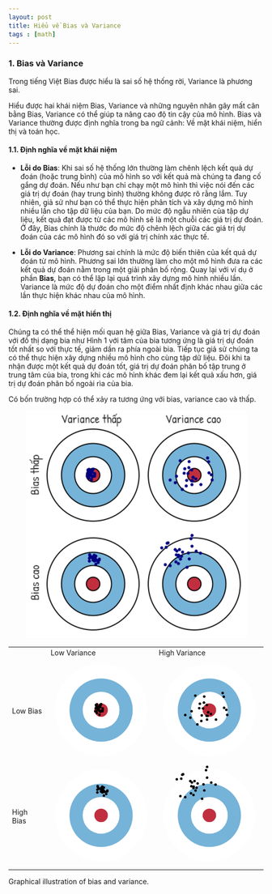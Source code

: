 ```yaml
---
layout: post
title: Hiểu về Bias và Variance
tags : [math]
---
```


### 1. Bias và Variance

Trong tiếng Việt Bias được hiểu là sai số hệ thống rời, Variance là phương sai.

Hiểu được hai khái niệm Bias, Variance và những nguyên nhân gây mất cân bằng Bias, Variance có thể giúp ta nâng cao độ tin cậy của mô 
hình. Bias và Variance thường được định nghĩa trong ba ngữ cảnh: Về mặt khái niệm, hiển thị và toán học.

#### 1.1. Định nghĩa về mặt khái niệm

  * __Lỗi do Bias__: Khi sai số hệ thống lớn thường làm chênh lệch kết quả dự đoán (hoặc trung bình) của mô hình so với kết quả mà chúng ta đang cố gắng dự đoán. Nếu như bạn chỉ chạy một mô hình thì việc nói đến các giá trị dự đoán (hay trung bình) thường không được rõ rằng lắm. Tuy nhiên, giả sử như bạn có thể thực hiện phân tích và xây dựng mô hình nhiều lần cho tập dữ liệu của bạn. Do mức độ ngẫu nhiên của  tập dự liệu, kết quả đạt được từ các mô hình sẽ là một chuỗi các giá trị dự đoán. Ở đây, Bias chính là thước đo mức độ chênh lệch giữa các giá trị dự đoán của các mô hình đó so với giá trị chính xác thực tế.
  
  * __Lỗi do Variance__: Phương sai chính là mức độ biến thiên của kết quả dự đoán từ mô hình. Phương sai lớn thường làm cho một mô hình đưa ra các kết quả dự đoán nằm trong một giải phân bố rộng. Quay lại với ví dụ ở phần __Bias__, bạn có thể lặp lại quá trình xây dựng mô hình nhiều lần. Variance là mức độ dự đoán cho một điểm nhất định khác nhau giữa các lần thực hiện khác nhau của mô hình.
  
#### 1.2. Định nghĩa về mặt hiển thị

Chúng ta có thể thể hiện mối quan hệ giữa Bias, Variance và giá trị dự đoán với đồ thị dạng bia như Hình 1 với tâm của bia tương ứng là giá trị dự đoán tốt nhất so với thực tế, giảm dần ra phía ngoài bia. Tiếp tục giả sử chúng ta có thể thực hiện xây dựng nhiều mô hình cho cùng tập dữ liệu. Đôi khi ta nhận được một kết quả dự đoán tốt, giá trị dự đoán phân bố tập trung ở trung tâm của bia, trong khi các mô hình khác đem lại kết quả xấu hơn, giá trị dự đoán phân bố ngoài rìa của bia.

Có bốn trường hợp có thể xảy ra tương ứng với bias, variance cao và thấp.

<div style="text-align:center" markdown="1">

![bulls-eye diagram](/img/bias_variance/bulls-eye.png "Ảnh hưởng của bias và variance lên giá trị dự đoán.")

</div>

<div class="content-node image"><div class="image-content">    
    <table class="snug">
        <tbody><tr>
            <th></th>
            <td>
                Low Variance
            </td>
            <td>
                High Variance
            </td>
        </tr>
        <tr>
            <td class="r90">
                Low Bias
            </td>
            <td>
                <div id="bullsEyeLBLV"><svg width="200" height="200" style="border: none;"><circle class="ring" cx="100" cy="100" r="90.9090909090909" style="fill: white;"></circle><circle class="ring" cx="100" cy="100" r="62.5" style="fill: rgb(118, 179, 216);"></circle><circle class="ring" cx="100" cy="100" r="36.36363636363637" style="fill: white;"></circle><circle class="ring" cx="100" cy="100" r="13.333333333333334" style="fill: rgb(193, 47, 62);"></circle><circle class="arrow" cx="95.2417299219265" cy="98.78231506348611" r="2.5"></circle><circle class="arrow" cx="94.98877477792978" cy="98.35369950854978" r="2.5"></circle><circle class="arrow" cx="98.64499086445454" cy="90.1611985381718" r="2.5"></circle><circle class="arrow" cx="98.29842135491629" cy="103.46102989370513" r="2.5"></circle><circle class="arrow" cx="95.79393665077546" cy="100.68784532768193" r="2.5"></circle><circle class="arrow" cx="99.98795100308158" cy="101.81130596018545" r="2.5"></circle><circle class="arrow" cx="89.34113757239132" cy="96.3757227502656" r="2.5"></circle><circle class="arrow" cx="92.93663382940163" cy="93.85728904385391" r="2.5"></circle><circle class="arrow" cx="91.27400877365645" cy="92.74432495644449" r="2.5"></circle><circle class="arrow" cx="98.35171143651966" cy="90.25639751501993" r="2.5"></circle><circle class="arrow" cx="89.84479267773501" cy="89.80271518867866" r="2.5"></circle><circle class="arrow" cx="102.92811906669978" cy="102.31429122988574" r="2.5"></circle><circle class="arrow" cx="98.43292822053172" cy="94.33502755999424" r="2.5"></circle><circle class="arrow" cx="100.03977392090455" cy="88.32650985799843" r="2.5"></circle><circle class="arrow" cx="90.45638062240717" cy="91.38063914598084" r="2.5"></circle><circle class="arrow" cx="91.814500886036" cy="105.83526025811605" r="2.5"></circle><circle class="arrow" cx="93.48689316677351" cy="94.63423346645308" r="2.5"></circle><circle class="arrow" cx="93.2603587976381" cy="98.98875335330786" r="2.5"></circle><circle class="arrow" cx="96.46568926721694" cy="92.17361145704697" r="2.5"></circle><circle class="arrow" cx="91.90571922505733" cy="88.55473443715668" r="2.5"></circle><circle class="arrow" cx="103.20972223139" cy="96.86760959426755" r="2.5"></circle><circle class="arrow" cx="90.45135687581899" cy="102.46241789283684" r="2.5"></circle><circle class="arrow" cx="96.83775784414765" cy="109.14141342737429" r="2.5"></circle><circle class="arrow" cx="88.47009267490499" cy="102.33783592020343" r="2.5"></circle><circle class="arrow" cx="103.08969765418682" cy="99.25599334201341" r="2.5"></circle></svg></div>
            </td>
            <td>
                <div id="bullsEyeLBHV"><svg width="200" height="200" style="border: none;"><circle class="ring" cx="100" cy="100" r="90.9090909090909" style="fill: white;"></circle><circle class="ring" cx="100" cy="100" r="62.5" style="fill: rgb(118, 179, 216);"></circle><circle class="ring" cx="100" cy="100" r="36.36363636363637" style="fill: white;"></circle><circle class="ring" cx="100" cy="100" r="13.333333333333334" style="fill: rgb(193, 47, 62);"></circle><circle class="arrow" cx="135.30208525468566" cy="109.53667975411805" r="2.5"></circle><circle class="arrow" cx="128.43144410223016" cy="73.55338417474053" r="2.5"></circle><circle class="arrow" cx="62.46329544014869" cy="115.09033226489368" r="2.5"></circle><circle class="arrow" cx="126.27343247249648" cy="66.14548779266283" r="2.5"></circle><circle class="arrow" cx="87.5311440807998" cy="96.79804569434428" r="2.5"></circle><circle class="arrow" cx="89.86553587619488" cy="73.31114567408036" r="2.5"></circle><circle class="arrow" cx="72.14224642068129" cy="71.56278538776868" r="2.5"></circle><circle class="arrow" cx="133.67943947732815" cy="99.4197165637036" r="2.5"></circle><circle class="arrow" cx="95.39079143636448" cy="118.7690125167322" r="2.5"></circle><circle class="arrow" cx="94.97114920044513" cy="89.90155532250407" r="2.5"></circle><circle class="arrow" cx="97.76397547830885" cy="104.44717591002323" r="2.5"></circle><circle class="arrow" cx="89.30844911697717" cy="85.24513430882038" r="2.5"></circle><circle class="arrow" cx="84.9656556483016" cy="110.46435847056802" r="2.5"></circle><circle class="arrow" cx="94.47025121828862" cy="111.22511714783076" r="2.5"></circle><circle class="arrow" cx="81.19000260405745" cy="87.45496868419164" r="2.5"></circle><circle class="arrow" cx="52.31412324140461" cy="109.70597207613788" r="2.5"></circle><circle class="arrow" cx="84.07493934147824" cy="121.38043888867571" r="2.5"></circle><circle class="arrow" cx="79.96730411760538" cy="96.32433545651551" r="2.5"></circle><circle class="arrow" cx="97.5698900562818" cy="104.32403135668825" r="2.5"></circle><circle class="arrow" cx="64.83727832847151" cy="102.24003307409187" r="2.5"></circle><circle class="arrow" cx="96.43564661227427" cy="111.54952202719106" r="2.5"></circle><circle class="arrow" cx="113.09578479104827" cy="118.67825786463287" r="2.5"></circle><circle class="arrow" cx="103.04118268265579" cy="107.66971927290987" r="2.5"></circle><circle class="arrow" cx="76.27875910415312" cy="128.31617509558063" r="2.5"></circle><circle class="arrow" cx="129.12754678814048" cy="95.5293181876095" r="2.5"></circle></svg></div>
            </td>
        </tr>
        <tr>
            <td class="r90">
                High Bias
            </td>
            <td>
                <div id="bullsEyeHBLV"><svg width="200" height="200" style="border: none;"><circle class="ring" cx="100" cy="100" r="90.9090909090909" style="fill: white;"></circle><circle class="ring" cx="100" cy="100" r="62.5" style="fill: rgb(118, 179, 216);"></circle><circle class="ring" cx="100" cy="100" r="36.36363636363637" style="fill: white;"></circle><circle class="ring" cx="100" cy="100" r="13.333333333333334" style="fill: rgb(193, 47, 62);"></circle><circle class="arrow" cx="93.27374996049726" cy="42.328637258595556" r="2.5"></circle><circle class="arrow" cx="105.52581398889991" cy="44.93556686811315" r="2.5"></circle><circle class="arrow" cx="95.26101246647794" cy="46.7755302240622" r="2.5"></circle><circle class="arrow" cx="112.05060873387474" cy="52.86933183374843" r="2.5"></circle><circle class="arrow" cx="110.17742629325286" cy="57.67330743618805" r="2.5"></circle><circle class="arrow" cx="102.62633835599787" cy="47.63329341720682" r="2.5"></circle><circle class="arrow" cx="104.97396150323235" cy="53.86880949845978" r="2.5"></circle><circle class="arrow" cx="103.76256282114713" cy="48.3116835441338" r="2.5"></circle><circle class="arrow" cx="97.84406081280112" cy="48.05373982750756" r="2.5"></circle><circle class="arrow" cx="105.47413674536088" cy="60.8819662990806" r="2.5"></circle><circle class="arrow" cx="101.32433258243718" cy="50.42653499700785" r="2.5"></circle><circle class="arrow" cx="107.75895816267607" cy="53.5123837318865" r="2.5"></circle><circle class="arrow" cx="102.34151233023265" cy="43.22134477028904" r="2.5"></circle><circle class="arrow" cx="102.74836927714325" cy="48.99085752653546" r="2.5"></circle><circle class="arrow" cx="103.5514955929248" cy="50.700765047971295" r="2.5"></circle><circle class="arrow" cx="99.66489163788832" cy="52.960882058099266" r="2.5"></circle><circle class="arrow" cx="104.03334679960989" cy="50.56365067938392" r="2.5"></circle><circle class="arrow" cx="112.40294162147084" cy="51.05603578517508" r="2.5"></circle><circle class="arrow" cx="103.77185736249525" cy="48.69041724555987" r="2.5"></circle><circle class="arrow" cx="105.75923213844915" cy="52.16305294199713" r="2.5"></circle><circle class="arrow" cx="100.02620538056256" cy="45.76240834088125" r="2.5"></circle><circle class="arrow" cx="92.6900668670068" cy="49.1548990106344" r="2.5"></circle><circle class="arrow" cx="102.52276709795272" cy="54.66889873214721" r="2.5"></circle><circle class="arrow" cx="92.63240239912123" cy="54.816287121818064" r="2.5"></circle><circle class="arrow" cx="93.67433387840616" cy="44.1308081872826" r="2.5"></circle></svg></div>
            </td>
            <td>
                <div id="bullsEyeHBHV"><svg width="200" height="200" style="border: none;"><circle class="ring" cx="100" cy="100" r="90.9090909090909" style="fill: white;"></circle><circle class="ring" cx="100" cy="100" r="62.5" style="fill: rgb(118, 179, 216);"></circle><circle class="ring" cx="100" cy="100" r="36.36363636363637" style="fill: white;"></circle><circle class="ring" cx="100" cy="100" r="13.333333333333334" style="fill: rgb(193, 47, 62);"></circle><circle class="arrow" cx="103.71226190486529" cy="35.245951954634805" r="2.5"></circle><circle class="arrow" cx="85.66758527040301" cy="67.2447331281883" r="2.5"></circle><circle class="arrow" cx="62.28568550397415" cy="32.140931024292215" r="2.5"></circle><circle class="arrow" cx="44.453050499204494" cy="27.594136705300244" r="2.5"></circle><circle class="arrow" cx="65.5267486415562" cy="34.97572973546029" r="2.5"></circle><circle class="arrow" cx="52.31696098385054" cy="63.901284157820186" r="2.5"></circle><circle class="arrow" cx="48.16744830325244" cy="18.83190221128146" r="2.5"></circle><circle class="arrow" cx="74.76574746979051" cy="45.429332524802895" r="2.5"></circle><circle class="arrow" cx="93.43125456438462" cy="10.626913149263643" r="2.5"></circle><circle class="arrow" cx="68.5906869780192" cy="46.07543950204163" r="2.5"></circle><circle class="arrow" cx="76.78805778650607" cy="37.09650785588681" r="2.5"></circle><circle class="arrow" cx="72.76655176927713" cy="50.971128326292146" r="2.5"></circle><circle class="arrow" cx="42.724353763919886" cy="61.927273912222816" r="2.5"></circle><circle class="arrow" cx="112.20625419743854" cy="39.15213297199204" r="2.5"></circle><circle class="arrow" cx="88.36900320964696" cy="38.854779509806455" r="2.5"></circle><circle class="arrow" cx="63.66053914630819" cy="56.46641986123598" r="2.5"></circle><circle class="arrow" cx="68.96191500872605" cy="43.16404842444755" r="2.5"></circle><circle class="arrow" cx="35.635519046608465" cy="28.74648178852344" r="2.5"></circle><circle class="arrow" cx="68.60182810836173" cy="59.740609767146466" r="2.5"></circle><circle class="arrow" cx="95.5153403974868" cy="25.547080430710736" r="2.5"></circle><circle class="arrow" cx="46.37075852226722" cy="19.62606830684345" r="2.5"></circle><circle class="arrow" cx="89.9950666768221" cy="50.71556277512999" r="2.5"></circle><circle class="arrow" cx="64.45958584171213" cy="42.52949470919935" r="2.5"></circle><circle class="arrow" cx="95.57718864645554" cy="4.197361489016814" r="2.5"></circle><circle class="arrow" cx="70.63354751617322" cy="32.127872854044625" r="2.5"></circle></svg></div>
            </td>
        </tr>
    </tbody></table>
</div><div class="caption">    Graphical illustration of bias and variance.
</div></div>

